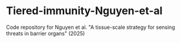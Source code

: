 # Tiered-immunity-Nguyen-et-al
Code repository for Nguyen et al. "A tissue-scale strategy for sensing threats in barrier organs" (2025)
